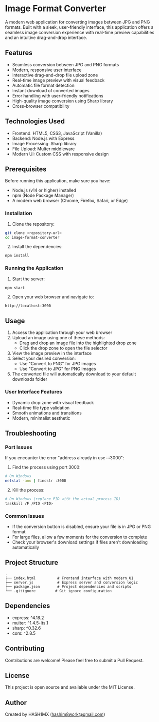 # Image Format Converter

A modern web application for converting images between JPG and PNG formats. Built with a sleek, user-friendly interface, this application offers a seamless image conversion experience with real-time preview capabilities and an intuitive drag-and-drop interface.

## Features

- Seamless conversion between JPG and PNG formats
- Modern, responsive user interface
- Interactive drag-and-drop file upload zone
- Real-time image preview with visual feedback
- Automatic file format detection
- Instant download of converted images
- Error handling with user-friendly notifications
- High-quality image conversion using Sharp library
- Cross-browser compatibility

## Technologies Used

- Frontend: HTML5, CSS3, JavaScript (Vanilla)
- Backend: Node.js with Express
- Image Processing: Sharp library
- File Upload: Multer middleware
- Modern UI: Custom CSS with responsive design

## Prerequisites

Before running this application, make sure you have:
- Node.js (v14 or higher) installed
- npm (Node Package Manager)
- A modern web browser (Chrome, Firefox, Safari, or Edge)

### Installation

1. Clone the repository:
```bash
git clone <repository-url>
cd image-format-converter
```

2. Install the dependencies:
```bash
npm install
```

### Running the Application

1. Start the server:
```bash
npm start
```

2. Open your web browser and navigate to:
```
http://localhost:3000
```

## Usage

1. Access the application through your web browser
2. Upload an image using one of these methods:
   - Drag and drop an image file into the highlighted drop zone
   - Click the drop zone to open the file selector
3. View the image preview in the interface
4. Select your desired conversion:
   - Use "Convert to PNG" for JPG images
   - Use "Convert to JPG" for PNG images
5. The converted file will automatically download to your default downloads folder

### User Interface Features

- Dynamic drop zone with visual feedback
- Real-time file type validation
- Smooth animations and transitions
- Modern, minimalist aesthetic

## Troubleshooting

### Port Issues
If you encounter the error "address already in use :::3000":
1. Find the process using port 3000:
```bash
# On Windows
netstat -ano | findstr :3000
```
2. Kill the process:
```bash
# On Windows (replace PID with the actual process ID)
taskkill /F /PID <PID>
```

### Common Issues
- If the conversion button is disabled, ensure your file is in JPG or PNG format
- For large files, allow a few moments for the conversion to complete
- Check your browser's download settings if files aren't downloading automatically

## Project Structure

```
.
├── index.html          # Frontend interface with modern UI
├── server.js           # Express server and conversion logic
├── package.json        # Project dependencies and scripts
└── .gitignore         # Git ignore configuration
```

## Dependencies

- express: ^4.18.2
- multer: ^1.4.5-lts.1
- sharp: ^0.32.6
- cors: ^2.8.5

## Contributing

Contributions are welcome! Please feel free to submit a Pull Request.

## License

This project is open source and available under the MIT License.

## Author

Created by HASH1MX (hashim8work@gmail.com) 
